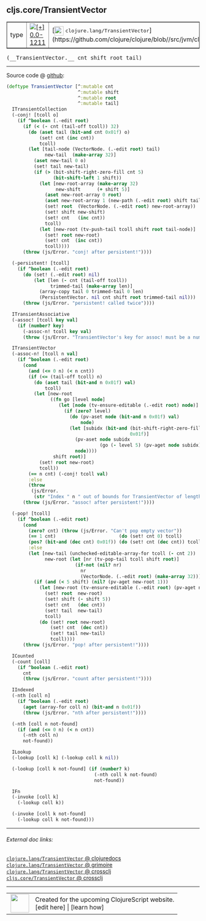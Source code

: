 ## cljs.core/TransientVector



 <table border="1">
<tr>
<td>type</td>
<td><a href="https://github.com/cljsinfo/cljs-api-docs/tree/0.0-1211"><img valign="middle" alt="[+] 0.0-1211" title="Added in 0.0-1211" src="https://img.shields.io/badge/+-0.0--1211-lightgrey.svg"></a> </td>
<td>
[<img height="24px" valign="middle" src="http://i.imgur.com/1GjPKvB.png"> <samp>clojure.lang/TransientVector</samp>](https://github.com/clojure/clojure/blob//src/jvm/clojure/lang/PersistentVector.java)
</td>
</tr>
</table>


 <samp>
(__TransientVector.__ cnt shift root tail)<br>
</samp>

---







Source code @ [github](https://github.com/clojure/clojurescript/blob/r3211/src/cljs/cljs/core.cljs#L5050-L5179):

```clj
(deftype TransientVector [^:mutable cnt
                          ^:mutable shift
                          ^:mutable root
                          ^:mutable tail]
  ITransientCollection
  (-conj! [tcoll o]
    (if ^boolean (.-edit root)
      (if (< (- cnt (tail-off tcoll)) 32)
        (do (aset tail (bit-and cnt 0x01f) o)
            (set! cnt (inc cnt))
            tcoll)
        (let [tail-node (VectorNode. (.-edit root) tail)
              new-tail  (make-array 32)]
          (aset new-tail 0 o)
          (set! tail new-tail)
          (if (> (bit-shift-right-zero-fill cnt 5)
                 (bit-shift-left 1 shift))
            (let [new-root-array (make-array 32)
                  new-shift      (+ shift 5)]
              (aset new-root-array 0 root)
              (aset new-root-array 1 (new-path (.-edit root) shift tail-node))
              (set! root  (VectorNode. (.-edit root) new-root-array))
              (set! shift new-shift)
              (set! cnt   (inc cnt))
              tcoll)
            (let [new-root (tv-push-tail tcoll shift root tail-node)]
              (set! root new-root)
              (set! cnt  (inc cnt))
              tcoll))))
      (throw (js/Error. "conj! after persistent!"))))

  (-persistent! [tcoll]
    (if ^boolean (.-edit root)
      (do (set! (.-edit root) nil)
          (let [len (- cnt (tail-off tcoll))
                trimmed-tail (make-array len)]
            (array-copy tail 0 trimmed-tail 0 len)
            (PersistentVector. nil cnt shift root trimmed-tail nil)))
      (throw (js/Error. "persistent! called twice"))))

  ITransientAssociative
  (-assoc! [tcoll key val]
    (if (number? key)
      (-assoc-n! tcoll key val)
      (throw (js/Error. "TransientVector's key for assoc! must be a number."))))

  ITransientVector
  (-assoc-n! [tcoll n val]
    (if ^boolean (.-edit root)
      (cond
        (and (<= 0 n) (< n cnt))
        (if (<= (tail-off tcoll) n)
          (do (aset tail (bit-and n 0x01f) val)
              tcoll)
          (let [new-root
                ((fn go [level node]
                   (let [node (tv-ensure-editable (.-edit root) node)]
                     (if (zero? level)
                       (do (pv-aset node (bit-and n 0x01f) val)
                           node)
                       (let [subidx (bit-and (bit-shift-right-zero-fill n level)
                                             0x01f)]
                         (pv-aset node subidx
                                  (go (- level 5) (pv-aget node subidx)))
                         node))))
                 shift root)]
            (set! root new-root)
            tcoll))
        (== n cnt) (-conj! tcoll val)
        :else
        (throw
         (js/Error.
          (str "Index " n " out of bounds for TransientVector of length" cnt))))
      (throw (js/Error. "assoc! after persistent!"))))

  (-pop! [tcoll]
    (if ^boolean (.-edit root)
      (cond
        (zero? cnt) (throw (js/Error. "Can't pop empty vector"))
        (== 1 cnt)                       (do (set! cnt 0) tcoll)
        (pos? (bit-and (dec cnt) 0x01f)) (do (set! cnt (dec cnt)) tcoll)
        :else
        (let [new-tail (unchecked-editable-array-for tcoll (- cnt 2))
              new-root (let [nr (tv-pop-tail tcoll shift root)]
                         (if-not (nil? nr)
                           nr
                           (VectorNode. (.-edit root) (make-array 32))))]
          (if (and (< 5 shift) (nil? (pv-aget new-root 1)))
            (let [new-root (tv-ensure-editable (.-edit root) (pv-aget new-root 0))]
              (set! root  new-root)
              (set! shift (- shift 5))
              (set! cnt   (dec cnt))
              (set! tail  new-tail)
              tcoll)
            (do (set! root new-root)
                (set! cnt  (dec cnt))
                (set! tail new-tail)
                tcoll))))
      (throw (js/Error. "pop! after persistent!"))))

  ICounted
  (-count [coll]
    (if ^boolean (.-edit root)
      cnt
      (throw (js/Error. "count after persistent!"))))

  IIndexed
  (-nth [coll n]
    (if ^boolean (.-edit root)
      (aget (array-for coll n) (bit-and n 0x01f))
      (throw (js/Error. "nth after persistent!"))))

  (-nth [coll n not-found]
    (if (and (<= 0 n) (< n cnt))
      (-nth coll n)
      not-found))

  ILookup
  (-lookup [coll k] (-lookup coll k nil))

  (-lookup [coll k not-found] (if (number? k)
                                (-nth coll k not-found)
                                not-found))

  IFn
  (-invoke [coll k]
    (-lookup coll k))

  (-invoke [coll k not-found]
    (-lookup coll k not-found)))
```

<!--
Repo - tag - source tree - lines:

 <pre>
clojurescript @ r3211
└── src
    └── cljs
        └── cljs
            └── <ins>[core.cljs:5050-5179](https://github.com/clojure/clojurescript/blob/r3211/src/cljs/cljs/core.cljs#L5050-L5179)</ins>
</pre>

-->

---



###### External doc links:

[`clojure.lang/TransientVector` @ clojuredocs](http://clojuredocs.org/clojure.lang/TransientVector)<br>
[`clojure.lang/TransientVector` @ grimoire](http://conj.io/store/v1/org.clojure/clojure/1.7.0-beta3/clj/clojure.lang/TransientVector/)<br>
[`clojure.lang/TransientVector` @ crossclj](http://crossclj.info/fun/clojure.lang/TransientVector.html)<br>
[`cljs.core/TransientVector` @ crossclj](http://crossclj.info/fun/cljs.core.cljs/TransientVector.html)<br>

---

 <table>
<tr><td>
<img valign="middle" align="right" width="48px" src="http://i.imgur.com/Hi20huC.png">
</td><td>
Created for the upcoming ClojureScript website.<br>
[edit here] | [learn how]
</td></tr></table>

[edit here]:https://github.com/cljsinfo/cljs-api-docs/blob/master/cljsdoc/cljs.core_TransientVector.cljsdoc
[learn how]:https://github.com/cljsinfo/cljs-api-docs/wiki/cljsdoc-files

<!--

This information was too distracting to show to readers, but I'll leave it
commented here since it is helpful to:

- pretty-print the data used to generate this document
- and show how to retrieve that data



The API data for this symbol:

```clj
{:ns "cljs.core",
 :name "TransientVector",
 :signature ["[cnt shift root tail]"],
 :history [["+" "0.0-1211"]],
 :type "type",
 :full-name-encode "cljs.core_TransientVector",
 :source {:code "(deftype TransientVector [^:mutable cnt\n                          ^:mutable shift\n                          ^:mutable root\n                          ^:mutable tail]\n  ITransientCollection\n  (-conj! [tcoll o]\n    (if ^boolean (.-edit root)\n      (if (< (- cnt (tail-off tcoll)) 32)\n        (do (aset tail (bit-and cnt 0x01f) o)\n            (set! cnt (inc cnt))\n            tcoll)\n        (let [tail-node (VectorNode. (.-edit root) tail)\n              new-tail  (make-array 32)]\n          (aset new-tail 0 o)\n          (set! tail new-tail)\n          (if (> (bit-shift-right-zero-fill cnt 5)\n                 (bit-shift-left 1 shift))\n            (let [new-root-array (make-array 32)\n                  new-shift      (+ shift 5)]\n              (aset new-root-array 0 root)\n              (aset new-root-array 1 (new-path (.-edit root) shift tail-node))\n              (set! root  (VectorNode. (.-edit root) new-root-array))\n              (set! shift new-shift)\n              (set! cnt   (inc cnt))\n              tcoll)\n            (let [new-root (tv-push-tail tcoll shift root tail-node)]\n              (set! root new-root)\n              (set! cnt  (inc cnt))\n              tcoll))))\n      (throw (js/Error. \"conj! after persistent!\"))))\n\n  (-persistent! [tcoll]\n    (if ^boolean (.-edit root)\n      (do (set! (.-edit root) nil)\n          (let [len (- cnt (tail-off tcoll))\n                trimmed-tail (make-array len)]\n            (array-copy tail 0 trimmed-tail 0 len)\n            (PersistentVector. nil cnt shift root trimmed-tail nil)))\n      (throw (js/Error. \"persistent! called twice\"))))\n\n  ITransientAssociative\n  (-assoc! [tcoll key val]\n    (if (number? key)\n      (-assoc-n! tcoll key val)\n      (throw (js/Error. \"TransientVector's key for assoc! must be a number.\"))))\n\n  ITransientVector\n  (-assoc-n! [tcoll n val]\n    (if ^boolean (.-edit root)\n      (cond\n        (and (<= 0 n) (< n cnt))\n        (if (<= (tail-off tcoll) n)\n          (do (aset tail (bit-and n 0x01f) val)\n              tcoll)\n          (let [new-root\n                ((fn go [level node]\n                   (let [node (tv-ensure-editable (.-edit root) node)]\n                     (if (zero? level)\n                       (do (pv-aset node (bit-and n 0x01f) val)\n                           node)\n                       (let [subidx (bit-and (bit-shift-right-zero-fill n level)\n                                             0x01f)]\n                         (pv-aset node subidx\n                                  (go (- level 5) (pv-aget node subidx)))\n                         node))))\n                 shift root)]\n            (set! root new-root)\n            tcoll))\n        (== n cnt) (-conj! tcoll val)\n        :else\n        (throw\n         (js/Error.\n          (str \"Index \" n \" out of bounds for TransientVector of length\" cnt))))\n      (throw (js/Error. \"assoc! after persistent!\"))))\n\n  (-pop! [tcoll]\n    (if ^boolean (.-edit root)\n      (cond\n        (zero? cnt) (throw (js/Error. \"Can't pop empty vector\"))\n        (== 1 cnt)                       (do (set! cnt 0) tcoll)\n        (pos? (bit-and (dec cnt) 0x01f)) (do (set! cnt (dec cnt)) tcoll)\n        :else\n        (let [new-tail (unchecked-editable-array-for tcoll (- cnt 2))\n              new-root (let [nr (tv-pop-tail tcoll shift root)]\n                         (if-not (nil? nr)\n                           nr\n                           (VectorNode. (.-edit root) (make-array 32))))]\n          (if (and (< 5 shift) (nil? (pv-aget new-root 1)))\n            (let [new-root (tv-ensure-editable (.-edit root) (pv-aget new-root 0))]\n              (set! root  new-root)\n              (set! shift (- shift 5))\n              (set! cnt   (dec cnt))\n              (set! tail  new-tail)\n              tcoll)\n            (do (set! root new-root)\n                (set! cnt  (dec cnt))\n                (set! tail new-tail)\n                tcoll))))\n      (throw (js/Error. \"pop! after persistent!\"))))\n\n  ICounted\n  (-count [coll]\n    (if ^boolean (.-edit root)\n      cnt\n      (throw (js/Error. \"count after persistent!\"))))\n\n  IIndexed\n  (-nth [coll n]\n    (if ^boolean (.-edit root)\n      (aget (array-for coll n) (bit-and n 0x01f))\n      (throw (js/Error. \"nth after persistent!\"))))\n\n  (-nth [coll n not-found]\n    (if (and (<= 0 n) (< n cnt))\n      (-nth coll n)\n      not-found))\n\n  ILookup\n  (-lookup [coll k] (-lookup coll k nil))\n\n  (-lookup [coll k not-found] (if (number? k)\n                                (-nth coll k not-found)\n                                not-found))\n\n  IFn\n  (-invoke [coll k]\n    (-lookup coll k))\n\n  (-invoke [coll k not-found]\n    (-lookup coll k not-found)))",
          :title "Source code",
          :repo "clojurescript",
          :tag "r3211",
          :filename "src/cljs/cljs/core.cljs",
          :lines [5050 5179]},
 :full-name "cljs.core/TransientVector",
 :clj-symbol "clojure.lang/TransientVector"}

```

Retrieve the API data for this symbol:

```clj
;; from Clojure REPL
(require '[clojure.edn :as edn])
(-> (slurp "https://raw.githubusercontent.com/cljsinfo/cljs-api-docs/catalog/cljs-api.edn")
    (edn/read-string)
    (get-in [:symbols "cljs.core/TransientVector"]))
```

-->
